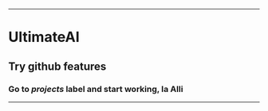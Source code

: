 ----------
# UltimateAI
## Try github features
### Go to _projects_ label and start working, Ia Alli ###
----------
